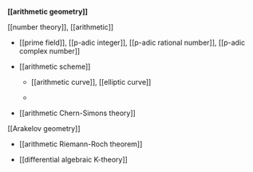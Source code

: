 
**[[arithmetic geometry]]** 

[[number theory]], [[arithmetic]]

* [[prime field]], [[p-adic integer]], [[p-adic rational number]], [[p-adic complex number]]

* [[arithmetic scheme]]

  * [[arithmetic curve]], [[elliptic curve]]

  * 

* [[arithmetic Chern-Simons theory]]

[[Arakelov geometry]]

* [[arithmetic Riemann-Roch theorem]]

* [[differential algebraic K-theory]]
